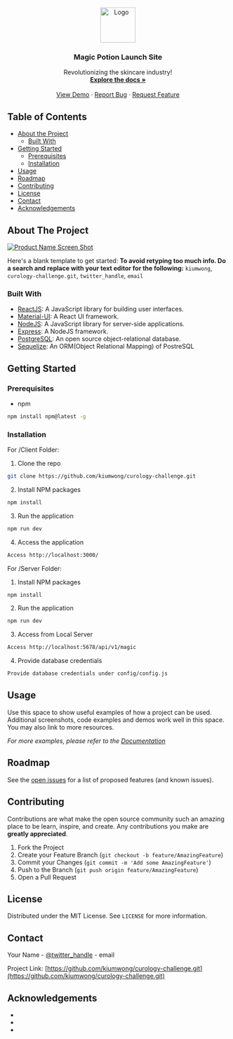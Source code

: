 <!-- PROJECT LOGO -->
<br />
<p align="center">
  <a href="https://github.com/kiumwong/curology-challenge.git">
    <img src="https://clipartart.com/images/curology-logo-clipart-7.gif" alt="Logo" width="80" height="80">
  </a>

  <h3 align="center">Magic Potion Launch Site</h3>

  <p align="center">
    Revolutionizing the skincare industry!
    <br />
    <a href="https://github.com/kiumwong/curology-challenge.git"><strong>Explore the docs »</strong></a>
    <br />
    <br />
    <a href="https://github.com/kiumwong/curology-challenge.git">View Demo</a>
    ·
    <a href="https://github.com/kiumwong/curology-challenge.git/issues">Report Bug</a>
    ·
    <a href="https://github.com/kiumwong/curology-challenge.git/issues">Request Feature</a>
  </p>
</p>

<!-- TABLE OF CONTENTS -->
## Table of Contents

* [About the Project](#about-the-project)
  * [Built With](#built-with)
* [Getting Started](#getting-started)
  * [Prerequisites](#prerequisites)
  * [Installation](#installation)
* [Usage](#usage)
* [Roadmap](#roadmap)
* [Contributing](#contributing)
* [License](#license)
* [Contact](#contact)
* [Acknowledgements](#acknowledgements)



<!-- ABOUT THE PROJECT -->
## About The Project

[![Product Name Screen Shot][product-screenshot]](https://example.com)

Here's a blank template to get started:
**To avoid retyping too much info. Do a search and replace with your text editor for the following:**
`kiumwong`, `curology-challenge.git`, `twitter_handle`, `email`
### Built With

* [ReactJS](https://reactjs.org/): A JavaScript library for building user interfaces.
* [Material-UI](https://material-ui.com/): A React UI framework.
* [NodeJS](https://nodejs.org/en/): A JavaScript library for server-side applications.
* [Express](https://material-ui.com/): A NodeJS framework.
* [PostgreSQL](https://www.postgresql.org/): An open source object-relational database.
* [Sequelize](https://sequelize.org/): An ORM(Object Relational Mapping) of PostreSQL

<!-- GETTING STARTED -->
## Getting Started

### Prerequisites

* npm
```sh
npm install npm@latest -g
```

### Installation

For /Client Folder:

1. Clone the repo
```sh
git clone https://github.com/kiumwong/curology-challenge.git
```
2. Install NPM packages
```sh
npm install
```
3. Run the application
```sh
npm run dev
```
4. Access the application
```sh
Access http://localhost:3000/
```

For /Server Folder:

1. Install NPM packages
```sh
npm install
```
2. Run the application
```sh
npm run dev
```
3. Access from Local Server
```sh
Access http://localhost:5678/api/v1/magic
```
4. Provide database credentials
```sh
Provide database credentials under config/config.js
```

<!-- USAGE EXAMPLES -->
## Usage

Use this space to show useful examples of how a project can be used. Additional screenshots, code examples and demos work well in this space. You may also link to more resources.

_For more examples, please refer to the [Documentation](https://example.com)_



<!-- ROADMAP -->
## Roadmap

See the [open issues](https://github.com/kiumwong/curology-challenge.git/issues) for a list of proposed features (and known issues).



<!-- CONTRIBUTING -->
## Contributing

Contributions are what make the open source community such an amazing place to be learn, inspire, and create. Any contributions you make are **greatly appreciated**.

1. Fork the Project
2. Create your Feature Branch (`git checkout -b feature/AmazingFeature`)
3. Commit your Changes (`git commit -m 'Add some AmazingFeature'`)
4. Push to the Branch (`git push origin feature/AmazingFeature`)
5. Open a Pull Request



<!-- LICENSE -->
## License

Distributed under the MIT License. See `LICENSE` for more information.



<!-- CONTACT -->
## Contact

Your Name - [@twitter_handle](https://twitter.com/twitter_handle) - email

Project Link: [https://github.com/kiumwong/curology-challenge.git](https://github.com/kiumwong/curology-challenge.git)



<!-- ACKNOWLEDGEMENTS -->
## Acknowledgements

* []()
* []()
* []()





<!-- MARKDOWN LINKS & IMAGES -->
<!-- https://www.markdownguide.org/basic-syntax/#reference-style-links -->
[contributors-shield]: https://img.shields.io/github/contributors/kiumwong/repo.svg?style=flat-square
[contributors-url]: https://github.com/kiumwong/repo/graphs/contributors
[forks-shield]: https://img.shields.io/github/forks/kiumwong/repo.svg?style=flat-square
[forks-url]: https://github.com/kiumwong/repo/network/members
[stars-shield]: https://img.shields.io/github/stars/kiumwong/repo.svg?style=flat-square
[stars-url]: https://github.com/kiumwong/repo/stargazers
[issues-shield]: https://img.shields.io/github/issues/kiumwong/repo.svg?style=flat-square
[issues-url]: https://github.com/kiumwong/repo/issues
[license-shield]: https://img.shields.io/github/license/kiumwong/repo.svg?style=flat-square
[license-url]: https://github.com/kiumwong/repo/blob/master/LICENSE.txt
[linkedin-shield]: https://img.shields.io/badge/-LinkedIn-black.svg?style=flat-square&logo=linkedin&colorB=555
[linkedin-url]: https://linkedin.com/in/kiumwong
[product-screenshot]: images/screenshot.png
